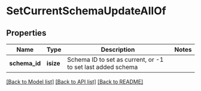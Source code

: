 # SetCurrentSchemaUpdateAllOf

## Properties
Name | Type | Description | Notes
------------ | ------------- | ------------- | -------------
**schema_id** | **isize** | Schema ID to set as current, or -1 to set last added schema | 

[[Back to Model list]](../README.md#documentation-for-models) [[Back to API list]](../README.md#documentation-for-api-endpoints) [[Back to README]](../README.md)


